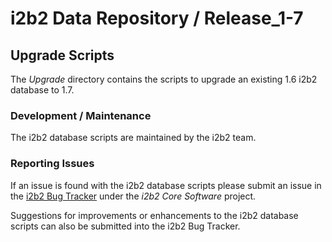 # i2b2 Data Repository / Release_1-7

## Upgrade Scripts
The *Upgrade* directory contains the scripts to upgrade an existing 1.6 i2b2 database to 1.7. 

### Development / Maintenance
The i2b2 database scripts are maintained by the i2b2 team.


### Reporting Issues
If an issue is found with the i2b2 database scripts please submit an issue in the [i2b2 Bug Tracker](http://community.i2b2.org/jira/secure/Dashboard.jspa "i2b2 Bug Tracker") under the *i2b2 Core Software* project.

Suggestions for improvements or enhancements to the i2b2 database scripts can also be submitted into the i2b2 Bug Tracker.

